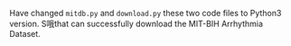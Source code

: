 

Have changed `mitdb.py` and `download.py` these two code files to Python3 version. S哦that can successfully download the MIT-BIH Arrhythmia Dataset.
